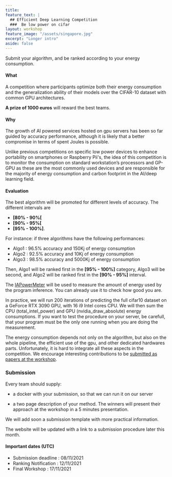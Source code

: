 ```yaml
---
title: 
feature_text: |
  ## Efficient Deep Learning Competition
  ###  Be low power on cifar
layout: workshop
feature_image: "/assets/singapore.jpg"
excerpt: "Longer intro"
aside: false 
---
```


Submit your algorithm, and be ranked according to your energy consumption.

#### What

A competition where participants optimize both their energy consumption and the generalization ability of their models over the CIFAR-10 dataset with common GPU architectures.

**A prize of 1000 euros** will reward the best teams. 

#### Why 

The growth of AI powered services hosted on gpu servers has been so far guided by accuracy performance, although it is likely that a better compromise in terms of spent Joules is possible. 

Unlike previous competitions on specific low power devices to enhance portability on smartphones or Raspberry Pii's, the idea of this competition is to monitor the consumption on standard workstation’s processors and GP-GPU as these are the most commonly used devices and are responsible for the majority of energy consumption and carbon footprint in the AI/deep learning field. 

#### Evaluation

The best algorithm will be promoted for different levels of accuracy. The different intervals are 
- **[80% - 90%[**
- **[90% - 95%[**
- **[95% - 100%]**. 

For instance: if three algorithms have the following performances: 
- Algo1 : 96.5% accuracy and 150Kj of energy consumption
- Algo2 : 92.5% accuracy and 10Kj of energy consumption
- Algo3 : 98.5% accuracy and 5000Kj of energy consumption

Then, Algo1 will be ranked first in the **[95% - 100%]** category, Algo3 will be second, and Algo2 will be ranked first in the **[90% - 95%]** interval.

The [IAPowerMeter](https://github.com/GreenAI-Uppa/IAPowerMeter) will be used to measure the amount of energy used by the program inference. You can already use it to check how good you are.


In practice, we will run 200 iterations of predicting the full cifar10 dataset on a GeForce RTX 3090 GPU, with 16 i9 Intel cores CPU. We will then sum the CPU (total_intel_power) and GPU (nvidia_draw_absolute) energy consumptions. If you want to test the procedure on your server, be carefull, that your program must be the only one running when you are doing the measurement.


The energy consumption depends not only on the algorithm, but also on the whole pipeline, the efficient use of the gpu, and other dedicated hardwares parts. Unfortunately, it is hard to integrate all these aspects in the competition. We encourage interesting contributions to be [submitted as papers at the workshop](/power_efficient_deep_learning/#call-for-papers).

### Submission
Every team should supply:

- a docker with your submission, so that we can run it on our server

- a two page description of your method. The winners will present their approach at the workshop in a 5 minutes presentation.


We will add soon a submission template with more practical information. 

The website will be updated with a link to a submission procedure later this month. 

#### Important dates (UTC)

- Submission deadline : 08/11/2021 
- Ranking Notification : 12/11/2021
- Final Workshop : 17/11/2021

